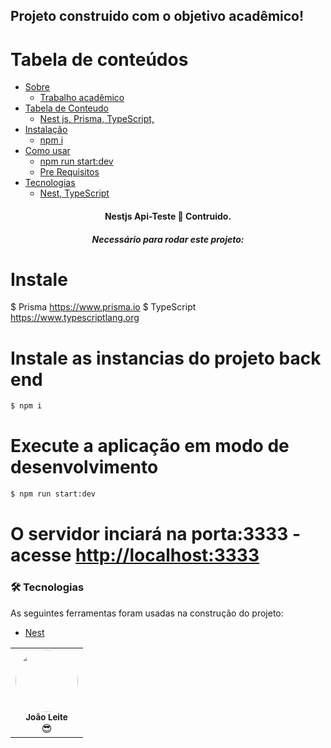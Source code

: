 ## Projeto construido com o objetivo acadêmico!

Tabela de conteúdos
=================
<!--ts-->
   * [Sobre](#)
       * [Trabalho acadêmico](#)
   * [Tabela de Conteudo](#tabela-de-conteudo)
        * [Nest js, Prisma, TypeScript, ](#tabela-de-conteudo)
   * [Instalação](#instalacao)
       * [npm i](#instalacao)
   * [Como usar](#como-usar)
   	   * [npm run start:dev](#como-usar)
      * [Pre Requisitos](#pre-requisitos)
   * [Tecnologias](#tecnologias)
      * [Nest, TypeScript](#tecnologias)
   
<!--te-->

<h4 align="center"> 
	  Nestjs Api-Teste 🚀 Contruido.  
</h4>

<h5 align="center">Necessário para rodar este projeto:</h5>

# Instale 
$ Prisma <https://www.prisma.io>
$ TypeScript <https://www.typescriptlang.org>

# Instale as instancias do projeto back end
```bash
$ npm i
```

# Execute a aplicação em modo de desenvolvimento
```bash
$ npm run start:dev
```

# O servidor inciará na porta:3333 - acesse <http://localhost:3333> 

### 🛠 Tecnologias
As seguintes ferramentas foram usadas na construção do projeto:
- [Nest](https://nestjs.com)

<table>
  <tr>
    <td align="center"><img style="border-radius: 50%;" src="https://avatars.githubusercontent.com/u/100146681?v=4" width="100px;" alt=""/><br /><sub><b>João Leite</b></sub></a><br />😎</a></td>
    </tr>
</table>
